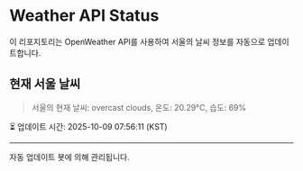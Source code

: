 
# Weather API Status

이 리포지토리는 OpenWeather API를 사용하여 서울의 날씨 정보를 자동으로 업데이트합니다.

## 현재 서울 날씨
> 서울의 현재 날씨: overcast clouds, 온도: 20.29°C, 습도: 69%

⏳ 업데이트 시간: 2025-10-09 07:56:11 (KST)

---
자동 업데이트 봇에 의해 관리됩니다.
